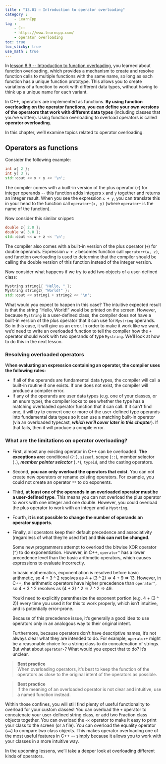 ```yaml
---
title : "13.01 — Introduction to operator overloading"
category :
    - LearnCpp
tag : 
    - C++
    - https://www.learncpp.com/
    - operator overloading
toc: true  
toc_sticky: true 
use_math : true
---
```



In [lesson 8.9 -- Introduction to function overloading](https://www.learncpp.com/cpp-tutorial/introduction-to-function-overloading/), you learned about function overloading, which provides a mechanism to create and resolve function calls to multiple functions with the same name, so long as each function has a unique function prototype. This allows you to create variations of a function to work with different data types, without having to think up a unique name for each variant.

In C++, operators are implemented as functions. **By using function overloading on the operator functions, you can define your own versions of the operators that work with different data types** (including classes that you’ve written). Using function overloading to overload operators is called **operator overloading**.

In this chapter, we’ll examine topics related to operator overloading.


## Operators as functions

Consider the following example:

```c++
int x{ 2 };
int y{ 3 };
std::cout << x + y << '\n';
```

The compiler comes with a built-in version of the plus operator (`+`) for integer operands -- this function adds integers `x` and `y` together and returns an integer result. When you see the expression `x + y`, you can translate this in your head to the function call `operator+(x, y)` (where `operator+` is the name of the function).

Now consider this similar snippet:

```c++
double z{ 2.0 };
double w{ 3.0 };
std::cout << w + z << '\n';
```

The compiler also comes with a built-in version of the plus operator (`+`) for double operands. Expression `w + z` becomes function call `operator+(w, z)`, and function overloading is used to determine that the compiler should be calling the double version of this function instead of the integer version.

Now consider what happens if we try to add two objects of a user-defined class:

```c++
Mystring string1{ "Hello, " };
Mystring string2{ "World!" };
std::cout << string1 + string2 << '\n';
```

What would you expect to happen in this case? The intuitive expected result is that the string “Hello, World!” would be printed on the screen. However, because `Mystring` is a user-defined class, the compiler does not have a built-in version of the plus operator that it can use for `Mystring` operands. So in this case, it will give us an error. In order to make it work like we want, we’d need to write an overloaded function to tell the compiler how the `+` operator should work with two operands of type `Mystring`. We’ll look at how to do this in the next lesson.


### Resolving overloaded operators

W**hen evaluating an expression containing an operator, the compiler uses the following rules:**

- If all of the operands are fundamental data types, the compiler will call a built-in routine if one exists. If one does not exist, the compiler will produce a compiler error.
- If any of the operands are user data types (e.g. one of your classes, or an enum type), the compiler looks to see whether the type has a matching overloaded operator function that it can call. If it can’t find one, it will try to convert one or more of the user-defined type operands into fundamental data types so it can use a matching built-in operator (via an overloaded typecast, ***which we’ll cover later in this chapter***). If that fails, then it will produce a compile error.


### What are the limitations on operator overloading?

- First, almost any existing operator in C++ can be overloaded. **The exceptions are:** conditional (`?:`), `sizeof`, scope (`::`), member selector (`.`), ***member pointer selector*** (`.*`), `typeid`, and the casting operators.

- Second, **you can only overload the operators that exist**. You can not create new operators or rename existing operators. For example, you could not create an operator `**` to do exponents.

- Third, **at least one of the operands in an overloaded operator must be a user-defined type**. This means you can not overload the plus operator to work with one integer and one double. However, you could overload the plus operator to work with an integer and a `Mystring`.

- Fourth, **it is not possible to change the number of operands an operator supports**.

- Finally, all operators keep their default precedence and associativity (regardless of what they’re used for) and **this can not be changed**.

    Some new programmers attempt to overload the bitwise XOR operator (`^`) to do exponentiation. However, in C++, `operator^` has a lower precedence level than the basic arithmetic operators, which causes expressions to evaluate incorrectly.

    In basic mathematics, exponentiation is resolved before basic arithmetic, so 4 + 3 ^ 2 resolves as 4 + (3 ^ 2) => 4 + 9 => 13.
    However, in C++, the arithmetic operators have higher precedence than `operator^`, so 4 + 3 ^ 2 resolves as (4 + 3) ^ 2 => 7 ^ 2 => 49.

    You’d need to explicitly parenthesize the exponent portion (e.g. 4 + (3 ^ 2)) every time you used it for this to work properly, which isn’t intuitive, and is potentially error-prone.

    Because of this precedence issue, it’s generally a good idea to use operators only in an analogous way to their original intent.

    Furthermore, because operators don’t have descriptive names, it’s not always clear what they are intended to do. For example, `operator+` might be a reasonable choice for a string class to do concatenation of strings. But what about `operator-`? What would you expect that to do? It’s unclear.

>**Best practice**  
When overloading operators, it’s best to keep the function of the operators as close to the original intent of the operators as possible.

>**Best practice**  
If the meaning of an overloaded operator is not clear and intuitive, use a named function instead.

Within those confines, you will still find plenty of useful functionality to overload for your custom classes! You can overload the `+` operator to concatenate your user-defined string class, or add two Fraction class objects together. You can overload the `<<` operator to make it easy to print your class to the screen (or a file). You can overload the equality operator (`==`) to compare two class objects. This makes operator overloading one of the most useful features in C++ -- simply because it allows you to work with your classes in a more intuitive way.

In the upcoming lessons, we’ll take a deeper look at overloading different kinds of operators.